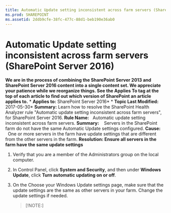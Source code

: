 ```yaml
---
title: Automatic Update setting inconsistent across farm servers (SharePoint Server 2016)
ms.prod: SHAREPOINT
ms.assetid: 2ddb9cfe-38fc-477c-88d1-beb190e36ab0
---
```



# Automatic Update setting inconsistent across farm servers (SharePoint Server 2016)
 **We are in the process of combining the SharePoint Server 2013 and SharePoint Server 2016 content into a single content set. We appreciate your patience while we reorganize things. See the Applies To tag at the top of each article to find out which version of SharePoint an article applies to.** * **Applies to:** SharePoint Server 2016*  * **Topic Last Modified:** 2017-05-30* **Summary:** Learn how to resolve the SharePoint Health Analyzer rule "Automatic update setting inconsistent across farm servers", for SharePoint Server 2016. **Rule Name:**   Automatic update setting inconsistent across farm servers. **Summary:**    Servers in the SharePoint farm do not have the same Automatic Update settings configured. **Cause:**   One or more servers in the farm have update settings that are different from the other servers in the farm. **Resolution: Ensure all servers in the farm have the same update settings**
1. Verify that you are a member of the Administrators group on the local computer.
    
  
2. In Control Panel, click **System and Security**, and then under **Windows Update**, click **Turn automatic updating on or off**.
    
  
3. On the Choose your Windows Update settings page, make sure that the update settings are the same as other servers in your farm. Change the update settings if needed.
    
    > [!NOTE:]
      


